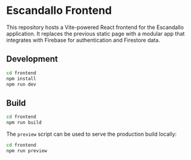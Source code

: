 # Escandallo Frontend

This repository hosts a Vite-powered React frontend for the Escandallo application. It replaces the previous static page with a modular app that integrates with Firebase for authentication and Firestore data.

## Development

```bash
cd frontend
npm install
npm run dev
```

## Build

```bash
cd frontend
npm run build
```

The `preview` script can be used to serve the production build locally:

```bash
cd frontend
npm run preview
```
